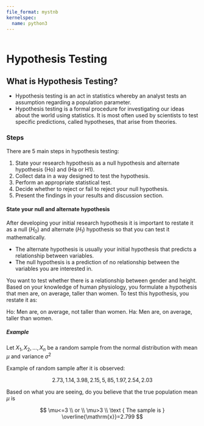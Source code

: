 ```yaml
---
file_format: mystnb
kernelspec:
  name: python3
---
```


```{title} What is hypothesis testing?
```

# Hypothesis Testing

## What is Hypothesis Testing?
- Hypothesis testing is an act in statistics whereby an analyst tests an assumption regarding a population parameter.
- Hypothesis testing is a formal procedure for investigating our ideas about the world using statistics. It is most
  often used by scientists to test specific predictions, called hypotheses, that arise from theories.


### Steps

There are 5 main steps in hypothesis testing:

1. State your research hypothesis as a null hypothesis and alternate hypothesis (Ho) and (Ha or H1).
2. Collect data in a way designed to test the hypothesis.
3. Perform an appropriate statistical test.
4. Decide whether to reject or fail to reject your null hypothesis.
5. Present the findings in your results and discussion section.

#### State your null and alternate hypothesis
After developing your initial research hypothesis it is important to restate it as a null ($H_0$) and alternate ($H_1$)
hypothesis so that you can test it mathematically.

- The alternate hypothesis is usually your initial hypothesis that predicts a relationship between variables.
- The null hypothesis is a prediction of no relationship between the variables you are interested in.

You want to test whether there is a relationship between gender and height. Based on your knowledge of human physiology,
you formulate a hypothesis that men are, on average, taller than women. To test this hypothesis, you restate it as:

Ho: Men are, on average, not taller than women.
Ha: Men are, on average, taller than women.

##### Example
Let $X_1, X_2, \ldots, X_n$ be a random sample from the normal distribution with mean $\mu$ and variance $\sigma^2$

Example of random sample after it is observed:

$$
2.73,1.14,3.98,2.15,5,85,1.97,2.54,2.03
$$

Based on what you are seeing, do you believe that the true population mean $\mu$ is

$$
\mu<=3 \\
or \\
\mu>3 \\
\text { The sample is } \overline{\mathrm{x}}=2.799
$$
